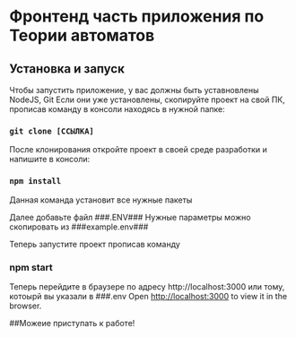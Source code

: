 # Фронтенд часть приложения по Теории автоматов

## Установка и запуск

Чтобы запустить приложение, у вас должны быть уставновлены NodeJS, Git
Если они уже установлены, скопируйте проект на свой ПК, прописав команду в консоли находясь в нужной папке:
### `git clone [ССЫЛКА]`
После клонирования откройте проект в своей среде разработки и напишите в консоли:
### `npm install`
Данная команда установит все нужные пакеты

Далее добавьте файл ###.ENV###
Нужные параметры можно скопировать из ###example.env###

Теперь запустите проект прописав команду 
### npm start

Теперь перейдите в браузере по адресу http://localhost:3000 или тому, котоырй вы указали в ###.env
Open [http://localhost:3000](http://localhost:3000) to view it in the browser.

##Можеие приступать к работе!
